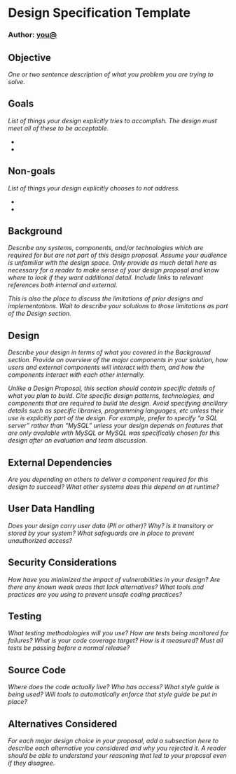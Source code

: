# Design Specification Template

### Author: [you@](mailto:you@domain.example)

## Objective 

_One or two sentence description of what you problem you are trying to solve._


## Goals

_List of things your design explicitly tries to accomplish. The design must meet all of these to be acceptable._

  *
  *

## Non-goals

_List of things your design explicitly chooses to not address._


  *
  *

## Background

_Describe any systems, components, and/or technologies which are required for
but are not part of this design proposal. Assume your audience is unfamiliar
with the design space. Only provide as much detail here as necessary for a
reader to make sense of your design proposal and know where to look if they
want additional detail. Include links to relevant references both internal
and external._

_This is also the place to discuss the limitations of prior designs and
implementations. Wait to describe your solutions to those limitations as part
of the Design section._


## Design

_Describe your design in terms of what you covered in the Background section.
Provide an overview of the major components in your solution, how users and
external components will interact with them, and how the components interact
with each other internally._

_Unlike a Design Proposal, this section should contain specific details of
what you plan to build. Cite specific design patterns, technologies, and
components that are required to build the design. Avoid specifying ancillary
details such as specific libraries, programming languages, etc unless their
use is explicitly part of the design. For example, prefer to specify “a SQL
server” rather than “MySQL” unless your design depends on features that are
only available with MySQL or MySQL was specifically chosen for this design
after an evaluation and team discussion._


## External Dependencies

_Are you depending on others to deliver a component required for this design to succeed? What other systems
does this depend on at runtime?_


## User Data Handling

_Does your design carry user data (PII or other)? Why? Is it transitory or
stored by your system? What safeguards are in place to prevent unauthorized
access?_


## Security Considerations

_How have you minimized the impact of vulnerabilities in your design? Are
there any known weak areas that lack alternatives? What tools and practices
are you using to prevent unsafe coding practices?_


## Testing

_What testing methodologies will you use? How are tests being monitored for
failures? What is your code coverage target? How is it measured? Must all
tests be passing before a normal release?_


## Source Code

_Where does the code actually live? Who has access? What style guide is being
used? Will tools to automatically enforce that style guide be put in place?_


## Alternatives Considered

_For each major design choice in your proposal, add a subsection here to
describe each alternative you considered and why you rejected it. A reader
should be able to understand your reasoning that led to your proposal even if
they disagree._

